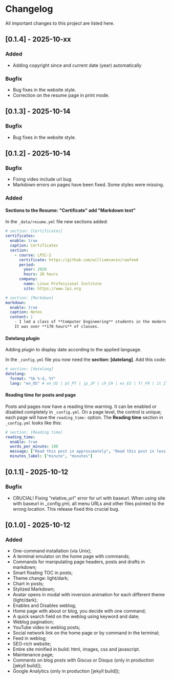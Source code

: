 # Changelog

All important changes to this project are listed here.

## [0.1.4] - 2025-10-xx

### Added

- Adding copyright since and current date (year) automatically

### Bugfix

- Bug fixes in the website style.
- Correction on the resume page in print mode.

## [0.1.3] - 2025-10-14

### Bugfix

- Bug fixes in the website style.

## [0.1.2] - 2025-10-14

### Bugfix

- Fixing video include url bug
- Markdown errors on pages have been fixed. Some styles were missing.

### Added

#### Sections to the Resume: "Certificate" add "Markdown text"

In the `_data/resume.yml` file new sections added:

```yml
# section: [Certificates]
certificates:
  enable: true
  caption: Certificates
  section:
    - course: LPIC-2
      certificate: https://github.com/williamcanin/rawfeed
      period:
        year: 2020
        hours: 20 hours
      company:
        name: Linux Professional Institute
        site: https://www.lpi.org

# section: [Markdown]
markdown:
  enable: true
  caption: Notes
  content: |
    - I led a class of **Computer Engineering** students in the modern **AI course**.
    It was over **170 hours** of classes.
```

#### Datelang plugin

Adding plugin to display date according to the applied language.

In the `_config.yml` file you now need the **section: [datelang]**. Add this code:

```yml
# section: [datelang]
datelang:
  format: "%b %-d, %Y"
  lang: "en_US" # en_US | pt_PT | jp_JP | ch_CH | es_ES | fr_FR | it_IT | de_DE | ru_RU
```

#### Reading time for posts and page

Posts and pages now have a reading time warning. It can be enabled or disabled completely
in `_config.yml`. On a page level, the control is unique; each page will have the `reading_time:`
option. The **Reading time** section in `_config.yml` looks like this:

```yml
# section: [Reading time]
reading_time:
  enable: true
  words_per_minute: 180
  message: ["Read this post in approximately", "Read this post in less than"]
  minutes_label: ["minute", "minutes"]
```

## [0.1.1] - 2025-10-12

### Bugfix

- CRUCIAL! Fixing "relative_url" error for url with baseurl.
  When using site with baseurl in _config.yml, all menu URLs and other files pointed to the wrong
  location. This release fixed this crucial bug.

## [0.1.0] - 2025-10-12

### Added

- One-command installation (via Unix);
- A terminal emulator on the home page with commands;
- Commands for manipulating page headers, posts and drafts in markdown;
- Smart floating TOC in posts;
- Theme change: light/dark;
- Chart in posts;
- Stylized Markdown;
- Avatar opens in modal with inversion animation for each different theme (light/dark);
- Enables and Disables weblog;
- Home page with about or blog, you decide with one command;
- A quick search field on the weblog using keyword and date;
- Weblog pagination;
- YouTube video in weblog posts;
- Social network link on the home page or by command in the terminal;
- Feed in weblog;
- SEO-rich website;
- Entire site minified in build: html, images, css and javascript.
- Maintenance page;
- Comments on blog posts with Giscus or Disqus (only in production [jekyll build]);
- Google Analytics (only in production [jekyll build]);
